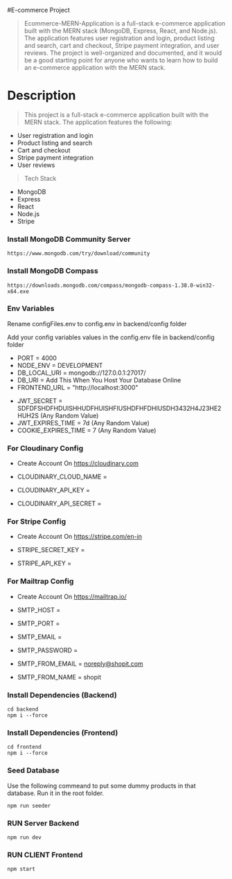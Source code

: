 #E-commerce Project

> Ecommerce-MERN-Application is a full-stack e-commerce application built with the MERN stack (MongoDB, Express, React, and Node.js). The application features user registration and login, product listing and search, cart and checkout, Stripe payment integration, and user reviews. The project is well-organized and documented, and it would be a good starting point for anyone who wants to learn how to build an e-commerce application with the MERN stack.

# Description

> This project is a full-stack e-commerce application built with the MERN stack. The application features the following:

- User registration and login
- Product listing and search
- Cart and checkout
- Stripe payment integration
- User reviews

> Tech Stack

- MongoDB
- Express
- React
- Node.js
- Stripe

### Install MongoDB Community Server

```
https://www.mongodb.com/try/download/community
```

### Install MongoDB Compass

```
https://downloads.mongodb.com/compass/mongodb-compass-1.38.0-win32-x64.exe
```

### Env Variables

Rename configFiles.env to config.env in backend/config folder

Add your config variables values in the config.env file in backend/config folder

- PORT = 4000
- NODE_ENV = DEVELOPMENT
- DB_LOCAL_URI = mongodb://127.0.0.1:27017/
- DB_URI = Add This When You Host Your Database Online
- FRONTEND_URL = "http://localhost:3000"

* JWT_SECRET = SDFDFSHDFHDUISHHUDFHUISHFIUSHDFHFDHIUSDH3432H4J23HE2HUH2S (Any Random Value)
* JWT_EXPIRES_TIME = 7d (Any Random Value)
* COOKIE_EXPIRES_TIME = 7 (Any Random Value)

### For Cloudinary Config

- Create Account On https://cloudinary.com

- CLOUDINARY_CLOUD_NAME =
- CLOUDINARY_API_KEY =
- CLOUDINARY_API_SECRET =

### For Stripe Config

- Create Account On https://stripe.com/en-in

- STRIPE_SECRET_KEY =
- STRIPE_API_KEY =

### For Mailtrap Config

- Create Account On https://mailtrap.io/

- SMTP_HOST =
- SMTP_PORT =
- SMTP_EMAIL =
- SMTP_PASSWORD =
- SMTP_FROM_EMAIL = noreply@shopit.com
- SMTP_FROM_NAME = shopit

### Install Dependencies (Backend)

```
cd backend
npm i --force
```

### Install Dependencies (Frontend)

```
cd frontend
npm i --force
```

### Seed Database

Use the following commeand to put some dummy products in that database.
Run it in the root folder.

```
npm run seeder
```

### RUN Server Backend

```
npm run dev
```

### RUN CLIENT Frontend

```
npm start
```
